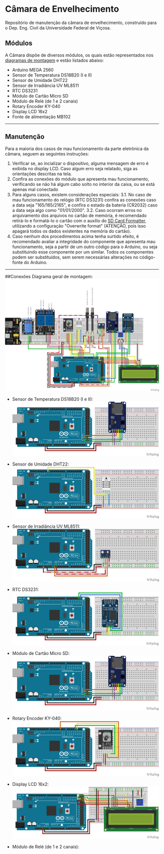 # Câmara de Envelhecimento
Repositório de manutenção da câmara de envelhecimento, construído para o Dep. Eng. Civil da Universidade Federal de Viçosa.

## Módulos
A Câmara dispõe de diversos módulos, os quais estão representados nos <a href=“https://github.com/AlmirFonseca/CamaraDeEnvelhecimento/tree/main/Diagramas%20de%20montagem“>diagramas de montagem</a> e estão listados abaixo:
                
+ Arduino MEGA 2560
+ Sensor de Temperatura  DS18B20 (I e II)
+ Sensor de Umidade DHT22
+ Sensor de Irradiância UV ML8511
+ RTC DS3231
+ Módulo de Cartão Micro SD
+ Módulo de Relé (de 1 e 2 canais)
+ Rotary Encoder KY-040
+ Display LCD 16x2
+ Fonte de alimentação MB102
                
----

## Manutenção
Para a maioria dos casos de mau funcionamento da parte eletrônica da câmara, seguem as seguintes instruções:

                
1. Verificar se, ao incializar o dispositivo, alguma mensagem de erro é exibida no display LCD. Caso algum erro seja relatado, siga as orientações descritas na tela.
2. Confira as conexões do módulo que apresenta mau funcionamento, verificando se não há algum cabo solto no interior da caixa, ou se está apenas mal conectado
3. Para alguns casos, existem considerações especiais:
	3.1. No caso de mau funcionamento do relógio (RTC DS3231) confira as conexões caso a data seja "165/165/2165", e confira o estado da bateria (CR2032) caso a data seja algo como "01/01/2000".
	3.2. Caso ocorram erros no arquivamento dos arquivos no cartão de memória, é recomendado retirá-lo e formatá-lo o cartão com o auxílio do <a href=“https://www.sdcard.org/downloads/formatter/“>SD Card Formatter</a>, utilizando a configuração "Overwrite format" (ATENÇÃO, pois isso apagará todos os dados existentes na memória do cartão).
4. Caso nenhum dos procedimentos acima tenha surtido efeito, é recomendado avaliar a integridade do componente que apresenta mau funcionamento, seja a partir de um outro código para o Arduino, ou seja substituindo esse componente por um similar. Todos os componentes podem ser substituídos, sem serem necessárias alterações no código-fonte do Arduino.
                
----

##Conexões
Diagrama geral de montagem:
[![](https://github.com/AlmirFonseca/CamaraDeEnvelhecimento/blob/main/Diagramas%20de%20montagem/Diagrama%20de%20Montagem.png?raw=true)](https://github.com/AlmirFonseca/CamaraDeEnvelhecimento/blob/main/Diagramas%20de%20montagem/Diagrama%20de%20Montagem.png?raw=true)

+ Sensor de Temperatura  DS18B20 (I e II):
[![](https://github.com/AlmirFonseca/CamaraDeEnvelhecimento/blob/main/Diagramas%20de%20montagem/Adaptador%20Cart%C3%A3o%20SD/Cart%C3%A3o%20SD.png?raw=true)](https://github.com/AlmirFonseca/CamaraDeEnvelhecimento/blob/main/Diagramas%20de%20montagem/Adaptador%20Cart%C3%A3o%20SD/Cart%C3%A3o%20SD.png?raw=true)

+ Sensor de Umidade DHT22:
[![](https://github.com/AlmirFonseca/CamaraDeEnvelhecimento/blob/main/Diagramas%20de%20montagem/DHT22/DHT22.png?raw=true)](https://github.com/AlmirFonseca/CamaraDeEnvelhecimento/blob/main/Diagramas%20de%20montagem/DHT22/DHT22.png?raw=true)

+ Sensor de Irradiância UV ML8511:
[![](https://github.com/AlmirFonseca/CamaraDeEnvelhecimento/blob/main/Diagramas%20de%20montagem/Sensor%20UV%20-%20ML8511/Sensor%20UV%20-%20ML8511.png?raw=true)](https://github.com/AlmirFonseca/CamaraDeEnvelhecimento/blob/main/Diagramas%20de%20montagem/Sensor%20UV%20-%20ML8511/Sensor%20UV%20-%20ML8511.png?raw=true)

+ RTC DS3231:
[![](https://github.com/AlmirFonseca/CamaraDeEnvelhecimento/blob/main/Diagramas%20de%20montagem/RTC%20DS3231/RTC%20DS3231.png?raw=true)](https://github.com/AlmirFonseca/CamaraDeEnvelhecimento/blob/main/Diagramas%20de%20montagem/RTC%20DS3231/RTC%20DS3231.png?raw=true)

+ Módulo de Cartão Micro SD:
[![](https://github.com/AlmirFonseca/CamaraDeEnvelhecimento/blob/main/Diagramas%20de%20montagem/Adaptador%20Cart%C3%A3o%20SD/Cart%C3%A3o%20SD.png?raw=true)](https://github.com/AlmirFonseca/CamaraDeEnvelhecimento/blob/main/Diagramas%20de%20montagem/Adaptador%20Cart%C3%A3o%20SD/Cart%C3%A3o%20SD.png?raw=true)

+ Rotary Encoder KY-040:
[![](https://github.com/AlmirFonseca/CamaraDeEnvelhecimento/blob/main/Diagramas%20de%20montagem/Encoder%20KY-040/Endoder%20KY-040.png?raw=true)](https://github.com/AlmirFonseca/CamaraDeEnvelhecimento/blob/main/Diagramas%20de%20montagem/Encoder%20KY-040/Endoder%20KY-040.png?raw=true)

+ Display LCD 16x2:
[![](https://github.com/AlmirFonseca/CamaraDeEnvelhecimento/blob/main/Diagramas%20de%20montagem/DIsplay%20LCD/Display%20LCD.png?raw=true)](https://github.com/AlmirFonseca/CamaraDeEnvelhecimento/blob/main/Diagramas%20de%20montagem/DIsplay%20LCD/Display%20LCD.png?raw=true)

+ Módulo de Relé (de 1 e 2 canais):

